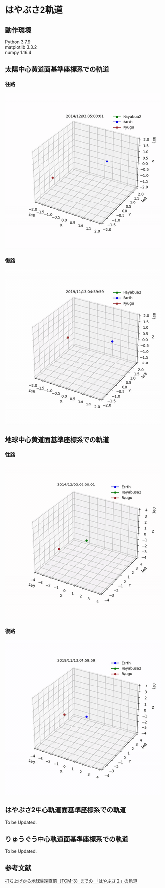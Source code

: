 # はやぶさ2軌道

## 動作環境
Python 3.7.9  
matplotlib 3.3.2  
numpy 1.16.4  


## 太陽中心黄道面基準座標系での軌道
### 往路
![result](https://github.com/motthi/hayabusa2_orbit/blob/master/gif/absoluteOrbit.gif)  
### 復路
![result](https://github.com/motthi/hayabusa2_orbit/blob/master/gif/absoluteOrbit_back.gif)  

## 地球中心黄道面基準座標系での軌道
### 往路
![result](https://github.com/motthi/hayabusa2_orbit/blob/master/gif/relative_e.gif)  
### 復路
![result](https://github.com/motthi/hayabusa2_orbit/blob/master/gif/relative_e_b.gif)  

## はやぶさ2中心軌道面基準座標系での軌道
To be Updated.

## りゅうぐう中心軌道面基準座標系での軌道
To be Updated.

## 参考文献
[打ち上げから地球帰還直前（TCM-3）までの
「はやぶさ２」の軌道](https://www.hayabusa2.jaxa.jp/topics/20201021_orbit/)  
